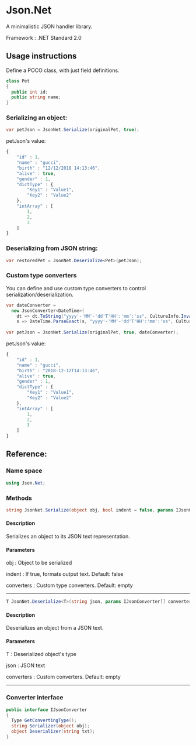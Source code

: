 # Json.Net
A minimalistic JSON handler library. 

Framework : .NET Standard 2.0


## Usage instructions
Define a POCO class, with just field definitions.

``` cs
class Pet
{
  public int id;
  public string name;
}
```

### Serializing an object:
``` cs
var petJson = JsonNet.Serialize(originalPet, true);
```

petJson's value:

``` javascript
{
	"id" : 1,
	"name" : "gucci",
	"birth" : "12/12/2018 14:13:46",
	"alive" : true,
	"gender" : 1,
	"dictType" : {
		"Key1" : "Value1",
		"Key2" : "Value2"
	},
	"intArray" : [
		1,
		2,
		3
	]
}
```

### Deserializing from JSON string:
``` cs
var restoredPet = JsonNet.Deserialize<Pet>(petJson);
```            

### Custom type converters
You can define and use custom type converters to control serialization/deserialization.
``` cs
var dateConverter = 
  new JsonConverter<DateTime>(
    dt => dt.ToString("yyyy'-'MM'-'dd'T'HH':'mm':'ss", CultureInfo.InvariantCulture),
    s => DateTime.ParseExact(s, "yyyy'-'MM'-'dd'T'HH':'mm':'ss", CultureInfo.InvariantCulture));
  
var petJson = JsonNet.Serialize(originalPet, true, dateConverter);
```

petJson's value:
``` javascript
{
	"id" : 1,
	"name" : "gucci",
	"birth" : "2018-12-12T14:13:46",
	"alive" : true,
	"gender" : 1,
	"dictType" : {
		"Key1" : "Value1",
		"Key2" : "Value2"
	},
	"intArray" : [
		1,
		2,
		3
	]
}
```

## Reference:

### Name space
``` cs
using Json.Net;
```

### Methods
``` cs
string JsonNet.Serialize(object obj, bool indent = false, params IJsonConverter[] converters)
```

  #### Description
  Serializes an object to its JSON text representation.

  #### Parameters
  obj        : Object to be serialized  
  
  indent     : If true, formats output text. Default: false  
  
  converters : Custom type converters. Default: empty

***

``` cs
T JsonNet.Deserialize<T>(string json, params IJsonConverter[] converters)
```
  
  #### Description
  Deserializes an object from a JSON text.
  
  #### Parameters
  T : Deserialized object's type
  
  json : JSON text
  
  converters : Custom converters. Default: empty
  
***

### Converter interface
``` cs
public interface IJsonConverter
{
  Type GetConvertingType();
  string Serializer(object obj);
  object Deserializer(string txt);
}
```  
